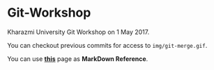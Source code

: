 # Git-Workshop
Kharazmi University Git Workshop on 1 May 2017.

You can checkout previous commits for access to `img/git-merge.gif`.

You can use [**this**](https://github.com/adam-p/markdown-here/wiki/Markdown-Cheatsheet "Markdown Cheatsheet") page as **MarkDown Reference**.
